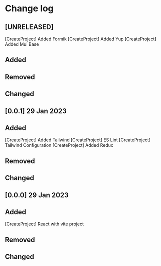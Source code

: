 # Change log

## [UNRELEASED]

[CreateProject] Added Formik
[CreateProject] Added Yup
[CreateProject] Added Mui Base

## Added

## Removed

## Changed

## [0.0.1] 29 Jan 2023

## Added
[CreateProject] Added Tailwind
[CreateProject] ES Lint
[CreateProject] Tailwind Configuration
[CreateProject] Added Redux

## Removed

## Changed

## [0.0.0] 29 Jan 2023

## Added
[CreateProject] React with vite project

## Removed

## Changed

